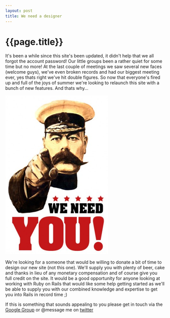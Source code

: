 ```yaml
---
layout: post
title: We need a designer
---
```


# {{page.title}}

It's been a while since this site's been updated, it didn't help that we all forgot the account password! Our little groups been a rather quiet for some time but no more! At the last couple of meetings we saw several new faces (welcome guys), we've even broken records and had our biggest meeting ever, yes thats right we've hit double figures. So now that everyone's fired up and full of the joys of summer we're looking to relaunch this site with a bunch of new features. And thats why...

![we need you](/images/we-need-you.jpg)

We're looking for a someone that would be willing to donate a bit of time to design our new site (not this one). We'll supply you with plenty of beer, cake and thanks in lieu of any monetary compensation and of course give you full credit on the site. It would be a good opportunity for anyone looking at working with Ruby on Rails that would like some help getting started as we'll be able to supply you with our combined knowledge and expertise to get you into Rails in record time ;)

If this is something that sounds appealing to you please get in touch via the [Google Group](http://groups.google.com/group/bristol-ruby) or @message me on [twitter](http://twitter.com/kernowsoul)
